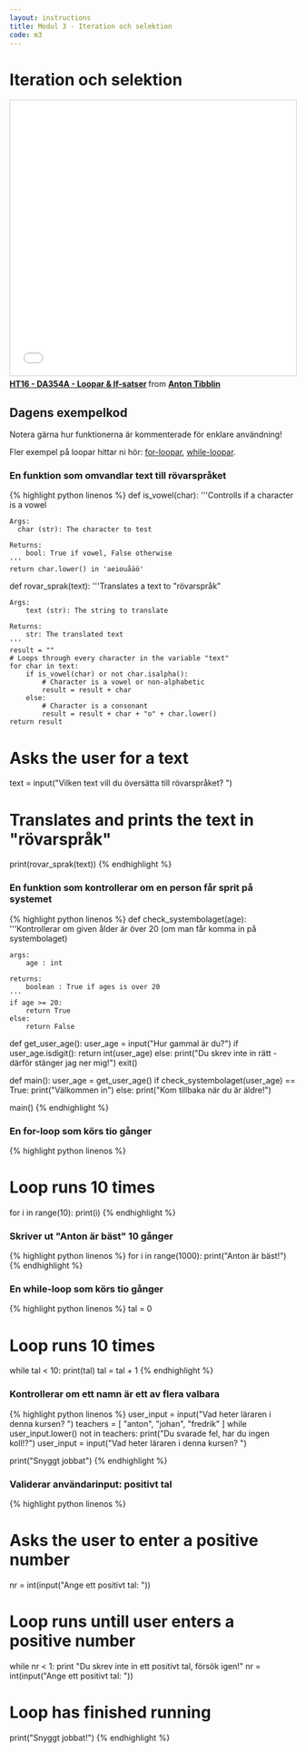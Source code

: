 ```yaml
---
layout: instructions
title: Modul 3 - Iteration och selektion
code: m3
---
```


# Iteration och selektion

<iframe src="//www.slideshare.net/slideshow/embed_code/key/qPqcjUeJWj50jn" width="595" height="485" frameborder="0" marginwidth="0" marginheight="0" scrolling="no" style="border:1px solid #CCC; border-width:1px; margin-bottom:5px; max-width: 100%;" allowfullscreen> </iframe> <div style="margin-bottom:5px"> <strong> <a href="//www.slideshare.net/AntonTibblin/ht16-da354a-loopar-ifsatser" title="HT16 - DA354A - Loopar &amp; If-satser" target="_blank">HT16 - DA354A - Loopar &amp; If-satser</a> </strong> from <strong><a target="_blank" href="//www.slideshare.net/AntonTibblin">Anton Tibblin</a></strong> </div>

## Dagens exempelkod

Notera gärna hur funktionerna är kommenterade för enklare användning!

Fler exempel på loopar hittar ni hör: [for-loopar](../ex_for.html), [while-loopar](../ex_while.html).

### En funktion som omvandlar text till rövarspråket

{% highlight python linenos %}
def is_vowel(char):
    '''Controlls if a character is a vowel

    Args:
      char (str): The character to test

    Returns:
        bool: True if vowel, False otherwise
    '''
    return char.lower() in 'aeiouåäö'

def rovar_sprak(text):
    '''Translates a text to "rövarspråk"

    Args:
        text (str): The string to translate

    Returns:
        str: The translated text
    '''
    result = ""
    # Loops through every character in the variable "text"
    for char in text:
        if is_vowel(char) or not char.isalpha():
            # Character is a vowel or non-alphabetic
            result = result + char
        else:
            # Character is a consonant
            result = result + char + "o" + char.lower()
    return result

# Asks the user for a text
text = input("Vilken text vill du översätta till rövarspråket? ")
# Translates and prints the text in "rövarspråk"
print(rovar_sprak(text))
{% endhighlight %}

### En funktion som kontrollerar om en person får sprit på systemet

{% highlight python linenos %}
def check_systembolaget(age):
    '''Kontrollerar om given ålder är över 20 (om man får komma in på systembolaget)

    args:
        age : int

    returns:
        boolean : True if ages is over 20
    '''
    if age >= 20:
        return True
    else:
        return False

def get_user_age():
    user_age = input("Hur gammal är du?")
    if user_age.isdigit():
        return int(user_age)
    else:
        print("Du skrev inte in rätt - därför stänger jag ner mig!")
        exit()

def main():
    user_age = get_user_age()
    if check_systembolaget(user_age) == True:
        print("Välkommen in")
    else:
        print("Kom tillbaka när du är äldre!")

main()
{% endhighlight %}

### En for-loop som körs tio gånger

{% highlight python linenos %}
# Loop runs 10 times
for i in range(10):
    print(i)
{% endhighlight %}

### Skriver ut "Anton är bäst" 10 gånger

{% highlight python linenos %}
for i in range(1000):
    print("Anton är bäst!")
{% endhighlight %}

### En while-loop som körs tio gånger

{% highlight python linenos %}
tal = 0
# Loop runs 10 times
while tal < 10:
    print(tal)
    tal = tal + 1
{% endhighlight %}

### Kontrollerar om ett namn är ett av flera valbara
{% highlight python linenos %}
user_input = input("Vad heter läraren i denna kursen? ")
teachers = [
    "anton",
    "johan",
    "fredrik"
    ]
while user_input.lower() not in teachers:
    print("Du svarade fel, har du ingen koll!?")
    user_input = input("Vad heter läraren i denna kursen? ")

print("Snyggt jobbat")
{% endhighlight %}

### Validerar användarinput: positivt tal

{% highlight python linenos %}
# Asks the user to enter a positive number
nr = int(input("Ange ett positivt tal: "))
# Loop runs untill user enters a positive number
while nr < 1:
    print "Du skrev inte in ett positivt tal, försök igen!"
    nr = int(input("Ange ett positivt tal: "))
# Loop has finished running
print("Snyggt jobbat!")
{% endhighlight %}

